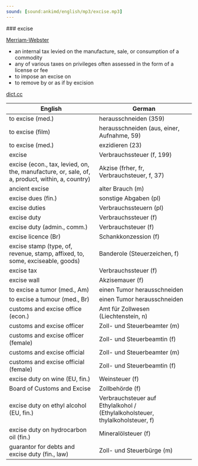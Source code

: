 ```yaml
---
sound: [sound:ankimd/english/mp3/excise.mp3]
---
```


\### excise

[Merriam-Webster](https://www.merriam-webster.com/dictionary/excise)

- an internal tax levied on the manufacture, sale, or consumption of a commodity
- any of various taxes on privileges often assessed in the form of a license or fee
- to impose an excise on
- to remove by or as if by excision

[dict.cc](https://www.dict.cc/excise)

| English        | German       |
| -------------- | ------------ |
| to excise (med.) | herausschneiden (359) |
| to excise (film) | herausschneiden (aus, einer, Aufnahme, 59) |
| to excise (med.) | exzidieren (23) |
| excise | Verbrauchssteuer (f, 199) |
| excise (econ., tax, levied, on, the, manufacture, or, sale, of, a, product, within, a, country) | Akzise (frher, fr, Verbrauchsteuer, f, 37) |
| ancient excise | alter Brauch (m) |
| excise dues (fin.) | sonstige Abgaben (pl) |
| excise duties | Verbrauchssteuern (pl) |
| excise duty | Verbrauchssteuer (f) |
| excise duty (admin., comm.) | Verbrauchsteuer (f) |
| excise licence (Br) | Schankkonzession (f) |
| excise stamp (type, of, revenue, stamp, affixed, to, some, exciseable, goods) | Banderole (Steuerzeichen, f) |
| excise tax | Verbrauchssteuer (f) |
| excise wall | Akzisemauer (f) |
| to excise a tumor (med., Am) | einen Tumor herausschneiden |
| to excise a tumour (med., Br) | einen Tumor herausschneiden |
| customs and excise office (econ.) | Amt für Zollwesen (Liechtenstein, n) |
| customs and excise officer | Zoll- und Steuerbeamter (m) |
| customs and excise officer (female) | Zoll- und Steuerbeamtin (f) |
| customs and excise official | Zoll- und Steuerbeamter (m) |
| customs and excise official (female) | Zoll- und Steuerbeamtin (f) |
| excise duty on wine (EU, fin.) | Weinsteuer (f) |
| Board of Customs and Excise | Zollbehörde (f) |
| excise duty on ethyl alcohol (EU, fin.) | Verbrauchsteuer auf Ethylalkohol / (Ethylalkoholsteuer, thylalkoholsteuer, f) |
| excise duty on hydrocarbon oil (fin.) | Mineralölsteuer (f) |
| guarantor for debts and excise duty (fin., law) | Zoll- und Steuerbürge (m) |
